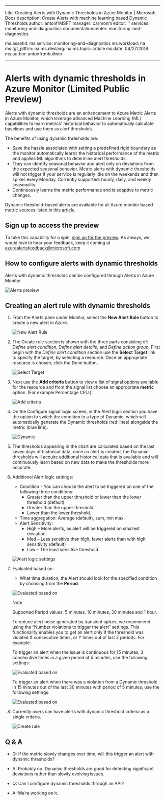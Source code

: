 
---
title: Creating Alerts with Dynamic Thresholds in Azure Monitor  | Microsoft Docs
description: Create Alerts with machine learning based Dynamic Thresholds
author: antonfrMSFT
manager: carmonm
editor: ''
services: monitoring-and-diagnostics
documentationcenter: monitoring-and-diagnostics

ms.assetid: 
ms.service: monitoring-and-diagnostics
ms.workload: na
ms.tgt_pltfrm: na
ms.devlang: na
ms.topic: article
ms.date: 04/27/2018
ms.author: antonfr;mbullwin

---

# Alerts with dynamic thresholds in Azure Monitor (Limited Public Preview)

Alerts with dynamic thresholds are an enhancement to Azure Metric Alerts in Azure Monitor, which leverage advanced Machine Learning (ML) capabilities to learn metrics' historical behavior to automatically calculate baselines and use them as alert thresholds.

The benefits of using dynamic thresholds are:

- Save the hassle associated with setting a predefined rigid boundary as the monitor automatically learns the historical performance of the metric and applies ML algorithms to determine alert thresholds.
- They can identify seasonal behavior and alert only on deviations from the expected seasonal behavior. Metric alerts with dynamic thresholds will not trigger if your service is regularly idle on the weekends and then spikes every Monday. Currently supported: hourly, daily, and weekly seasonality.
- Continuously learns the metric performance and is adaptive to metric changes.

Dynamic threshold-based alerts are available for all Azure monitor based metric sources listed in this [article](https://docs.microsoft.com/azure/monitoring-and-diagnostics/monitoring-near-real-time-metric-alerts#what-resources-can-i-create-near-real-time-metric-alerts-for).

## Sign up to access the preview

To take this capability for a spin, [sign up for the preview](http://aka.ms/DynamicThresholdMetricAlerts). As always, we would love to hear your feedback, keep it coming at [azurealertsfeedback@microsoft.com](mailto:azurealertsfeedback@microsoft.com)

## How to configure alerts with dynamic thresholds

Alerts with dynamic thresholds can be configured through Alerts in Azure Monitor

![Alerts preview](./media/monitoring-alerts-dynamic-thresholds/0001.png)

## Creating an alert rule with dynamic thresholds

1. From the Alerts pane under Monitor, select the **New Alert Rule** button to create a new alert in Azure.

   ![New Alert Rule](./media/monitoring-alerts-dynamic-thresholds/002.png)

2. The Create rule section is shown with the three parts consisting of: _Define alert condition_, _Define alert details_, and _Define action group_. First begin with the _Define alert condition_ section use the **Select Target** link to specify the target, by selecting a resource. Once an appropriate resource is chosen, click the Done button.

   ![Select Target](./media/monitoring-alerts-dynamic-thresholds/0003.png)

3. Next use the **Add criteria** button to view a list of signal options available for the resource and from the signal list choose an appropriate **metric** option. (For example Percentage CPU.)

   ![Add criteria](./media/monitoring-alerts-dynamic-thresholds/004.png)

4. On the Configure signal logic screen, in the Alert logic section you have the option to switch the condition to a type of Dynamic, which will automatically generate the Dynamic thresholds (red lines) alongside the metric (blue line).

   ![Dynamic](./media/monitoring-alerts-dynamic-thresholds/005.png)

5. The thresholds appearing in the chart are calculated based on the last seven days of historical data, once an alert is created, the Dynamic thresholds will acquire additional historical data that is available and will continuously learn based on new data to make the thresholds more accurate.

6. Additional Alert logic settings:
   - Condition - You can choose the alert to be triggered on one of the following three conditions:
       - Greater than the upper threshold or lower than the lower threshold (default)
       - Greater than the upper threshold
       - Lower than the lower threshold.
   - Time aggregation: Average (default), sum, min max.
   - Alert Sensitivity:
       - High – More alerts, as alert will be triggered on smallest deviation.
       - Med – Less sensitive than high, fewer alerts than with high sensitivity (default)
       - Low – The least sensitive threshold.

    ![Alert logic settings](./media/monitoring-alerts-dynamic-thresholds/00007.png)

7. Evaluated based on:
    -  What time duration, the Alert should look for the specified condition by choosing from the **Period**.

    ![Evaluated based on](./media/monitoring-alerts-dynamic-thresholds/007.png)

   > [!NOTE]
   > Supported Period values: 5 minutes, 10 minutes, 30 minutes and 1 hour.

   To reduce alert noise generated by transient spikes, we recommend using the “Number violations to trigger the alert” settings. This functionality enables you to get an alert only if the threshold was violated X consecutive times, or Y times out of last Z periods. For example:

    To trigger an alert when the issue is continuous for 15 minutes, 3 consecutive times in a given period of 5 minutes, use the following settings:

   ![Evaluated based on](./media/monitoring-alerts-dynamic-thresholds/0008.png)

    To trigger an alert when there was a violation from a Dynamic threshold in 15 minutes out of the last 30 minutes with period of 5 minutes, use the following settings:

   ![Evaluated based on](./media/monitoring-alerts-dynamic-thresholds/0009.png)

8. Currently users can have alerts with dynamic threshold criteria as a single criteria.

   ![Create rule](./media/monitoring-alerts-dynamic-thresholds/010.png)

## Q & A

- Q: If the metric slowly changes over time, will this trigger an alert with dynamic thresholds?

- A: Probably no. Dynamic thresholds are good for detecting significant deviations rather than slowly evolving issues.

- Q: Can I configure dynamic thresholds through an API?

- A: We’re working on it.
